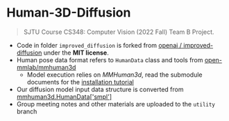 # Human-3D-Diffusion
> SJTU Course CS348: Computer Vision (2022 Fall) Team B Project.

- Code in folder `improved_diffusion` is forked from [openai / improved-diffusion](https://github.com/openai/improved-diffusion) under the **MIT license**.
- Human pose data format refers to `HumanData` class and tools from [open-mmlab/mmhuman3d](https://github.com/open-mmlab/mmhuman3d)
  - Model execution relies on *MMHuman3d*, read the submodule documents for the [installation tutorial](https://github.com/open-mmlab/mmhuman3d/blob/main/docs_zh-CN/install.md)
- Our diffusion model input data structure is converted from [mmhuman3d.HumanData['smpl']](https://github.com/open-mmlab/mmhuman3d/blob/main/docs/human_data.md)
- Group meeting notes and other materials are uploaded to the `utility` branch
